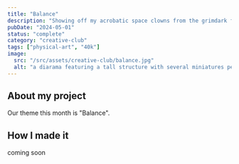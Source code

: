 ```yaml
---
title: "Balance"
description: "Showing off my acrobatic space clowns from the grimdark future."
pubDate: "2024-05-01"
status: "complete"
category: "creative-club"
tags: ["physical-art", "40k"]
image:
  src: "/src/assets/creative-club/balance.jpg"
  alt: "a diarama featuring a tall structure with several miniatures performing acrobatic feats"
---
```


## About my project

Our theme this month is "Balance".

## How I made it

coming soon
